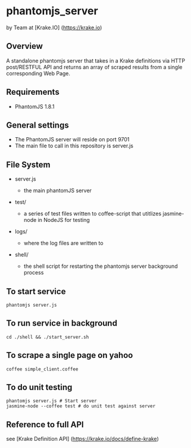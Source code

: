 # phantomjs_server
by Team at [Krake.IO] (https://krake.io)

## Overview
A standalone phantomjs server that takes in a Krake definitions via HTTP post/RESTFUL API and returns an array of scraped results
from a single corresponding Web Page.

## Requirements
- PhantomJS 1.8.1

## General settings
- The PhantomJS server will reside on port 9701
- The main file to call in this repository is server.js

## File System

- server.js
    - the main phantomJS server
    
- test/
    - a series of test files written to coffee-script that utitlizes jasmine-node in NodeJS for testing

- logs/
    - where the log files are written to

- shell/
    - the shell script for restarting the phantomjs server background process

## To start service
```console
phantomjs server.js
```

## To run service in background
```console
cd ./shell && ./start_server.sh
```

## To scrape a single page on yahoo
```console
coffee simple_client.coffee
```

## To do unit testing
```console
phantomjs server.js # Start server
jasmine-node --coffee test # do unit test against server
```

## Reference to full API
see [Krake Definition API] (https://krake.io/docs/define-krake)